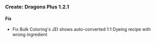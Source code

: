 ### Create: Dragons Plus 1.2.1

#### Fix

- Fix Bulk Coloring's JEI shows auto-converted 1:1 Dyeing recipe with wrong ingredient
